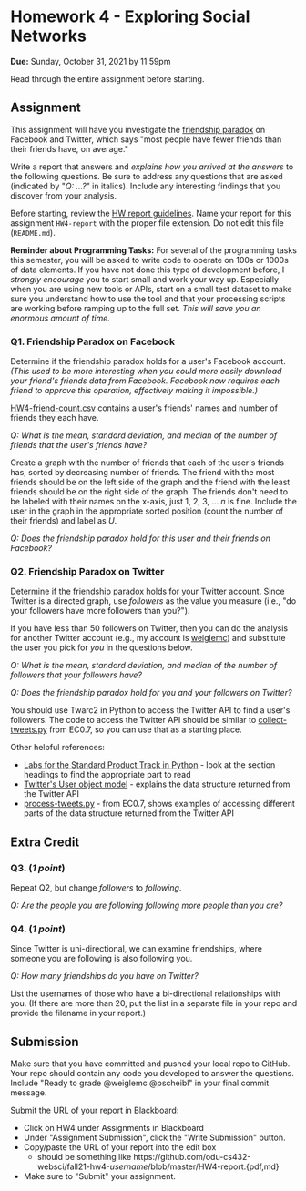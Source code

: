 # Homework 4 - Exploring Social Networks
**Due:** Sunday, October 31, 2021 by 11:59pm
 
Read through the entire assignment before starting.  

## Assignment 

This assignment will have you investigate the [friendship paradox](http://en.wikipedia.org/wiki/Friendship_paradox) on Facebook and Twitter, which says "most people have fewer friends than their friends have, on average." 

Write a report that answers and *explains how you arrived at the answers* to the following questions.  Be sure to address any questions that are asked (indicated by "*Q: ...?*" in italics). Include any interesting findings that you discover from your analysis.
 
Before starting, review the [HW report guidelines](https://github.com/odu-cs432-websci/public/blob/main/fall21/getting-started/reports.md).  Name your report for this assignment `HW4-report` with the proper file extension.  Do not edit this file (`README.md`).

**Reminder about Programming Tasks:** For several of the programming tasks this semester, you will be asked to write code to operate on 100s or 1000s of data elements.  If you have not done this type of development before, I *strongly encourage* you to start small and work your way up.  Especially when you are using new tools or APIs, start on a small test dataset to make sure you understand how to use the tool and that your processing scripts are working before ramping up to the full set. *This will save you an enormous amount of time.*

### Q1. Friendship Paradox on Facebook

Determine if the friendship paradox holds for a user's Facebook account. *(This used to be more interesting when you could more easily download your friend's friends data from Facebook.  Facebook now requires each friend to approve this operation, effectively making it impossible.)* 

[HW4-friend-count.csv](HW4-friend-count.csv) contains a user's friends' names and number of friends they each have. 

*Q: What is the mean, standard deviation, and median of the number of friends that the user's friends have?*  

Create a graph with the number of friends that each of the user's friends has, sorted by decreasing number of friends.  The friend with the most friends should be on the left side of the graph and the friend with the least friends should be on the right side of the graph. The friends don't need to be labeled with their names on the x-axis, just 1, 2, 3, ... *n* is fine.  Include the user in the graph in the appropriate sorted position (count the number of their friends) and label as *U*.

*Q: Does the friendship paradox hold for this user and their friends on Facebook?*

### Q2. Friendship Paradox on Twitter

Determine if the friendship paradox holds for your Twitter account. Since Twitter is a directed graph, use *followers* as the value you measure (i.e., "do your followers have more followers than you?").  

If you have less than 50 followers on Twitter, then you can do the analysis for another Twitter account (e.g., my account is [weiglemc](https://twitter.com/weiglemc/)) and substitute the user you pick for *you* in the questions below.

*Q: What is the mean, standard deviation, and median of the number of followers that your followers have?*  

*Q: Does the friendship paradox hold for you and your followers on Twitter?*

You should use Twarc2 in Python to access the Twitter API to find a user's followers.  The code to access the Twitter API should be similar to [collect-tweets.py](https://github.com/odu-cs432-websci/public/blob/main/fall21/getting-started/collect-tweets.py) from EC0.7, so you can use that as a starting place.

Other helpful references:
* [Labs for the Standard Product Track in Python](https://github.com/twitterdev/getting-started-with-the-twitter-api-v2-for-academic-research/blob/main/modules/6b-labs-code-standard-python.md) - look at the section headings to find the appropriate part to read
* [Twitter's User object model](https://developer.twitter.com/en/docs/twitter-api/data-dictionary/object-model/user) - explains the data structure returned from the Twitter API
* [process-tweets.py](https://github.com/odu-cs432-websci/public/blob/main/fall21/getting-started/process-tweets.py) - from EC0.7, shows examples of accessing different parts of the data structure returned from the Twitter API

## Extra Credit

### Q3. (*1 point*) 

Repeat Q2, but change *followers* to *following*.  

*Q: Are the people you are following following more people than you are?*

### Q4. (*1 point*)

Since Twitter is uni-directional, we can examine friendships, where someone you are following is also following you.

*Q: How many friendships do you have on Twitter?*  

List the usernames of those who have a bi-directional relationships with you. (If there are more than 20, put the list in a separate file in your repo and provide the filename in your report.)

## Submission

Make sure that you have committed and pushed your local repo to GitHub.  Your repo should contain any code you developed to answer the questions.  Include "Ready to grade @weiglemc @pscheibl" in your final commit message. 

Submit the URL of your report in Blackboard:

* Click on HW4 under Assignments in Blackboard
* Under "Assignment Submission", click the "Write Submission" button.
* Copy/paste the URL of your report into the edit box
  * should be something like https<nolink>://github.com/odu-cs432-websci/fall21-hw4-*username*/blob/master/HW4-report.{pdf,md}
* Make sure to "Submit" your assignment.
